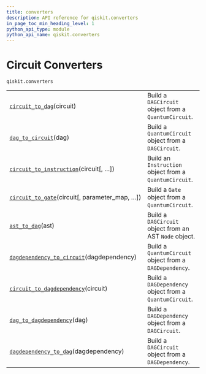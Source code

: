 ```yaml
---
title: converters
description: API reference for qiskit.converters
in_page_toc_min_heading_level: 1
python_api_type: module
python_api_name: qiskit.converters
---
```


<span id="module-qiskit.converters" />

<span id="qiskit-converters" />

<span id="circuit-converters-qiskit-converters" />

# Circuit Converters

<span id="module-qiskit.converters" />

`qiskit.converters`

|                                                                                                                                      |                                                         |
| ------------------------------------------------------------------------------------------------------------------------------------ | ------------------------------------------------------- |
| [`circuit_to_dag`](qiskit.converters.circuit_to_dag "qiskit.converters.circuit_to_dag")(circuit)                                     | Build a `DAGCircuit` object from a `QuantumCircuit`.    |
| [`dag_to_circuit`](qiskit.converters.dag_to_circuit "qiskit.converters.dag_to_circuit")(dag)                                         | Build a `QuantumCircuit` object from a `DAGCircuit`.    |
| [`circuit_to_instruction`](qiskit.converters.circuit_to_instruction "qiskit.converters.circuit_to_instruction")(circuit\[, …])       | Build an `Instruction` object from a `QuantumCircuit`.  |
| [`circuit_to_gate`](qiskit.converters.circuit_to_gate "qiskit.converters.circuit_to_gate")(circuit\[, parameter\_map, …])            | Build a `Gate` object from a `QuantumCircuit`.          |
| [`ast_to_dag`](qiskit.converters.ast_to_dag "qiskit.converters.ast_to_dag")(ast)                                                     | Build a `DAGCircuit` object from an AST `Node` object.  |
| [`dagdependency_to_circuit`](qiskit.converters.dagdependency_to_circuit "qiskit.converters.dagdependency_to_circuit")(dagdependency) | Build a `QuantumCircuit` object from a `DAGDependency`. |
| [`circuit_to_dagdependency`](qiskit.converters.circuit_to_dagdependency "qiskit.converters.circuit_to_dagdependency")(circuit)       | Build a `DAGDependency` object from a `QuantumCircuit`. |
| [`dag_to_dagdependency`](qiskit.converters.dag_to_dagdependency "qiskit.converters.dag_to_dagdependency")(dag)                       | Build a `DAGDependency` object from a `DAGCircuit`.     |
| [`dagdependency_to_dag`](qiskit.converters.dagdependency_to_dag "qiskit.converters.dagdependency_to_dag")(dagdependency)             | Build a `DAGCircuit` object from a `DAGDependency`.     |

